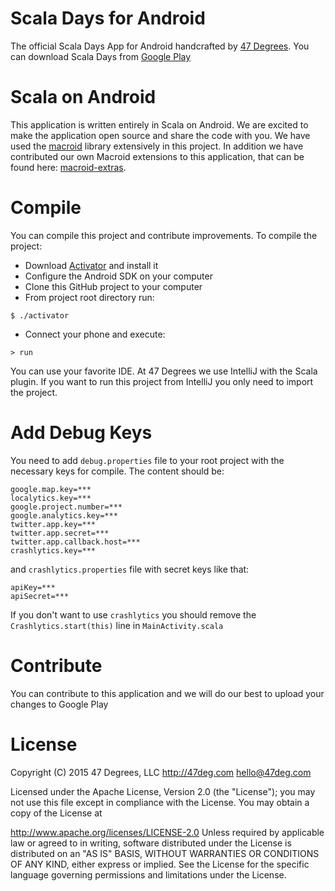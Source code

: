 Scala Days for Android
============================

The official Scala Days App for Android handcrafted by [47 Degrees](http://www.47deg.com). You can download Scala Days from [Google Play](https://play.google.com/store/apps/details?id=com.fortysevendeg.android.scaladays)

Scala on Android
==============

This application is written entirely in Scala on Android. We are excited to make the application open source and share the code with you. We have used the [macroid](http://macroid.github.io/) library extensively in this project. In addition we have contributed our own Macroid extensions to this application, that can be found here: [macroid-extras](https://github.com/47deg/macroid-extras).

Compile
======

You can compile this project and contribute improvements. To compile the project:

* Download [Activator](https://typesafe.com/community/core-tools/activator-and-sbt) and install it
* Configure the Android SDK on your computer
* Clone this GitHub project to your computer
* From project root directory run:

```
$ ./activator
```

* Connect your phone and execute:

```
> run
```

You can use your favorite IDE. At 47 Degrees we use IntelliJ with the Scala plugin. If you want to run this project from IntelliJ you only need to import the project.

Add Debug Keys
========

You need to add `debug.properties` file to your root project with the necessary keys for compile. The content should be:

```
google.map.key=***
localytics.key=***
google.project.number=***
google.analytics.key=***
twitter.app.key=***
twitter.app.secret=***
twitter.app.callback.host=***
crashlytics.key=***
```

and `crashlytics.properties` file with secret keys like that:

```
apiKey=***
apiSecret=***
``` 

If you don't want to use `crashlytics` you should remove the `Crashlytics.start(this)` line in `MainActivity.scala`


Contribute
========

You can contribute to this application and we will do our best to upload your changes to Google Play

License
======

Copyright (C) 2015 47 Degrees, LLC http://47deg.com hello@47deg.com

Licensed under the Apache License, Version 2.0 (the "License"); you may not use this file except in compliance with the License. You may obtain a copy of the License at

http://www.apache.org/licenses/LICENSE-2.0
Unless required by applicable law or agreed to in writing, software distributed under the License is distributed on an "AS IS" BASIS, WITHOUT WARRANTIES OR CONDITIONS OF ANY KIND, either express or implied. See the License for the specific language governing permissions and limitations under the License.
